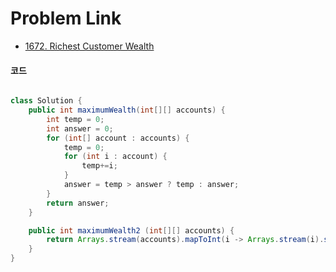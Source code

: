 # Problem Link

- [1672. Richest Customer Wealth](https://leetcode.com/problems/richest-customer-wealth/)


#### 코드

```java

class Solution {
    public int maximumWealth(int[][] accounts) {
        int temp = 0;
        int answer = 0;
        for (int[] account : accounts) {
            temp = 0;
            for (int i : account) {
                temp+=i;
            }
            answer = temp > answer ? temp : answer;
        }
        return answer;
    }

    public int maximumWealth2 (int[][] accounts) {
        return Arrays.stream(accounts).mapToInt(i -> Arrays.stream(i).sum()).max().getAsInt();
    }
}

```
